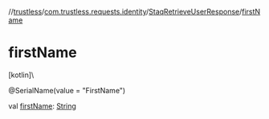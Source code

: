 //[trustless](../../../index.md)/[com.trustless.requests.identity](../index.md)/[StaqRetrieveUserResponse](index.md)/[firstName](first-name.md)

# firstName

[kotlin]\

@SerialName(value = &quot;FirstName&quot;)

val [firstName](first-name.md): [String](https://kotlinlang.org/api/latest/jvm/stdlib/kotlin/-string/index.html)
